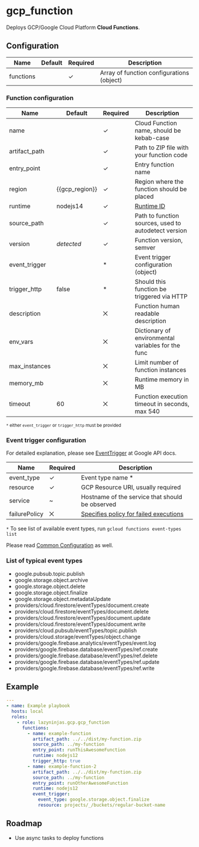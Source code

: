 # gcp_function

Deploys GCP/Google Cloud Platform **Cloud Functions**.

## Configuration

| Name      | Default | Required | Description                               |
|-----------|---------|----------|-------------------------------------------|
| functions |         | ✓        | Array of function configurations (object) |

### Function configuration

| Name          | Default        | Required | Description                                          |
|---------------|----------------|----------|------------------------------------------------------|
| name          |                | ✓        | Cloud Function name, should be kebab-case            |
| artifact_path |                | ✓        | Path to ZIP file with your function code             |
| entry_point   |                | ✓        | Entry function name                                  |
| region        | {{gcp_region}} | ✓        | Region where the function should be placed           |
| runtime       | nodejs14       | ✓        | [Runtime ID](https://cloud.google.com/functions/docs/concepts/exec) |
| source_path   |                | ✓        | Path to function sources, used to autodetect version |
| version       | *detected*     | ✓        | Function version, semver                             |
| event_trigger |                | *        | Event trigger configuration (object)                 |
| trigger_http  | false          | *        | Should this function be triggered via HTTP           |
| description   |                | ⨉        | Function human readable description                  |
| env_vars      |                | ⨉        | Dictionary of environmental variables for the func   |
| max_instances |                | ⨉        | Limit number of function instances                   |
| memory_mb     |                | ⨉        | Runtime memory in MB                                 |
| timeout       | 60             | ⨉        | Function execution timeout in seconds, max 540       |

<small>`*` either `event_trigger` or `trigger_http` must be provided</small>

### Event trigger configuration

For detailed explanation, please see [EventTrigger](https://cloud.google.com/functions/docs/reference/rest/v1/projects.locations.functions#EventTrigger) at Google API docs.

| Name          | Required | Description                                     |
|---------------|----------|-------------------------------------------------|
| event_type    | ✓        | Event type name *                               |
| resource      | ✓        | GCP Resource URI, usually required              | 
| service       | ~        | Hostname of the service that should be observed |
| failurePolicy | ⨉        | [Specifies policy for failed executions](https://cloud.google.com/functions/docs/reference/rest/v1/projects.locations.functions#FailurePolicy) |

`*` To see list of available event types, run `gcloud functions event-types list`

Please read [Common Configuration](../../README.md#common-configuration) as well.

### List of typical event types

* google.pubsub.topic.publish
* google.storage.object.archive
* google.storage.object.delete
* google.storage.object.finalize
* google.storage.object.metadataUpdate
* providers/cloud.firestore/eventTypes/document.create
* providers/cloud.firestore/eventTypes/document.delete
* providers/cloud.firestore/eventTypes/document.update
* providers/cloud.firestore/eventTypes/document.write
* providers/cloud.pubsub/eventTypes/topic.publish
* providers/cloud.storage/eventTypes/object.change
* providers/google.firebase.analytics/eventTypes/event.log
* providers/google.firebase.database/eventTypes/ref.create
* providers/google.firebase.database/eventTypes/ref.delete
* providers/google.firebase.database/eventTypes/ref.update
* providers/google.firebase.database/eventTypes/ref.write

## Example

```YAML
---
- name: Example playbook
  hosts: local
  roles:
    - role: lazyninjas.gcp.gcp_function
      functions:
        - name: example-function
          artifact_path: ../../dist/my-function.zip
          source_path: ../my-function
          entry_point: runThisAwesomeFunction
          runtime: nodejs12
          trigger_http: true
        - name: example-function-2
          artifact_path: ../../dist/my-function.zip
          source_path: ../my-function
          entry_point: runOtherAwesomeFunction
          runtime: nodejs12
          event_trigger:
            event_type: google.storage.object.finalize
            resource: projects/_/buckets/regular-bucket-name  
```

## Roadmap

* Use async tasks to deploy functions
